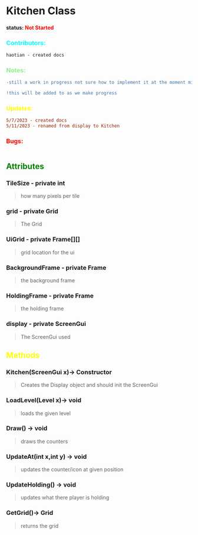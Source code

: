 # Kitchen Class 
#### status: <span style="color:Red;">Not Started</span>
### <span style="color:cyan;">Contributors:</span>
<!--put your names here between the ``` if you worked on it, and put what you did-->
```diff
haotian - created docs
```
### <span style="color:lightgreen;">Notes:</span>
```diff
-still a work in progress not sure how to implement it at the moment might be removed because Grid class is very similar

!this will be added to as we make progress
```
### <span style="color:yellow;">Updates:</span>
```diff
5/7/2023 - created docs
5/11/2023 - renamed from display to Kitchen
``` 
### <span style="color:red;">Bugs:</span>
```diff

```
## <span style="color:green;">Attributes</span>

### **TileSize** - private int
>how many pixels per tile

### **grid** - private Grid
>The Grid

### **UiGrid** - private Frame[][]
>grid location for the ui 

### **BackgroundFrame** - private Frame
> the background frame

### **HoldingFrame** - private Frame
> the holding frame

### **display** - private ScreenGui
>The ScreenGui used

## <span style="color:yellow;">Methods</span>

### **Kitchen(ScreenGui x)**-> Constructor
> Creates the Display object and should init the ScreenGui

### **LoadLevel(Level x)**-> void
>loads the given level

### **Draw()** -> void
> draws the counters

### **UpdateAt(int x,int y)** -> void
> updates the counter/icon at given position

### **UpdateHolding()** -> void
> updates what there player is holding

### **GetGrid()**-> Grid
> returns the grid




